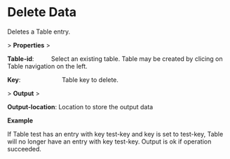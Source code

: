 # Delete Data

Deletes a Table entry.

&gt; **Properties**
&gt; 

**Table-id**:                Select an existing table. Table may be created by clicing on Table navigation on the left.

**Key**:                        Table key to delete.

&gt; **Output**
&gt; 

**Output-location**: Location to store the output data

**Example**

If Table test has an entry with key test-key and key is set to test-key, Table will no longer have an entry with key test-key. Output is ok if operation succeeded.
